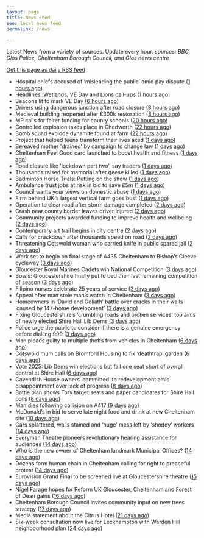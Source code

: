 ```yaml
---
layout: page
title: News Feed
seo: local news feed
permalink: /news

---
```


Latest News from a variety of sources. Update every hour.
_sources: BBC, Glos Police, Cheltenham Borough Council, and Glos news centre_

[Get this page as daily RSS feed](/daily.rss)

<!-- news_marker starts -->
- Hospital chiefs accused of ‘misleading the public’ amid pay dispute ([1 hours ago](https://gloucesternewscentre.co.uk/hospital-chiefs-accused-of-misleading-the-public-amid-pay-dispute/))
- Headlines: Wetlands, VE Day and Lions call-ups ([1 hours ago](https://www.bbc.com/news/articles/c4gre522d7lo))
- Beacons lit to mark VE Day ([6 hours ago](https://www.bbc.com/news/videos/c74nln2wnzko))
- Drivers using dangerous junction after road closure ([8 hours ago](https://www.bbc.com/news/articles/c0qnq5jvwz0o))
- Medieval building reopened after £300k restoration ([8 hours ago](https://www.bbc.com/news/articles/cwy6y3d1xz0o))
- MP calls for fairer funding for county schools ([20 hours ago](https://www.bbc.com/news/articles/c14kz050y3ro))
- Controlled explosion takes place in Chedworth ([22 hours ago](https://gloucesternewscentre.co.uk/controlled-explosion-takes-place-in-chedworth/))
- Bomb squad explode dynamite found at farm ([22 hours ago](https://www.bbc.com/news/articles/c0k34gzdmxko))
- Project that helped teens transform their lives axed ([1 days ago](https://www.bbc.com/news/articles/ckg1gmmn82zo))
- Bereaved mother 'drained' by campaign to change law ([1 days ago](https://www.bbc.com/news/articles/c99p985r1xgo))
- Cheltenham Feel Good card launched to boost health and fitness ([1 days ago](https://www.cheltenham.gov.uk/news/article/3007/cheltenham_feel_good_card_launched_to_boost_health_and_fitness))
- Road closure like 'lockdown part two', say traders ([1 days ago](https://www.bbc.com/news/articles/c3r8r3yrjgjo))
- Thousands raised for memorial after geese killed ([1 days ago](https://www.bbc.com/news/articles/cn80d0k231yo))
- Badminton Horse Trials: Putting on the show ([1 days ago](https://www.bbc.com/news/articles/c1lm3e424dqo))
- Ambulance trust jobs at risk in bid to save £5m ([1 days ago](https://www.bbc.com/news/articles/c078721k50xo))
- Council wants your views on domestic abuse ([1 days ago](https://gloucesternewscentre.co.uk/council-wants-your-views-on-domestic-abuse/))
- Firm behind UK's largest vertical farm goes bust ([1 days ago](https://www.bbc.com/news/articles/c9qwq5245zvo))
- Operation to clear road after storm damage completed ([2 days ago](https://www.bbc.com/news/articles/cp91d93kv7vo))
- Crash near county border leaves driver injured ([2 days ago](https://www.bbc.com/news/articles/cd7v7z98xvwo))
- Community projects awarded funding to improve health and wellbeing ([2 days ago](https://www.cheltenham.gov.uk/news/article/3006/community_projects_awarded_funding_to_improve_health_and_wellbeing))
- Contemporary art trail begins in city centre ([2 days ago](https://www.bbc.com/news/articles/cdrg7pjg8pvo))
- Calls for crackdown after thousands speed on road ([2 days ago](https://www.bbc.com/news/articles/cj454v1qzrxo))
- Threatening Cotswold woman who carried knife in public spared jail ([2 days ago](https://gloucesternewscentre.co.uk/threatening-cotswold-woman-who-carried-knife-in-public-spared-jail/))
- Work set to begin on final stage of A435 Cheltenham to Bishop’s Cleeve cycleway ([3 days ago](https://gloucesternewscentre.co.uk/work-set-to-begin-on-final-stage-of-a435-cheltenham-to-bishops-cleeve-cycleway/))
- Gloucester Royal Marines Cadets win National Competition ([3 days ago](https://gloucesternewscentre.co.uk/gloucester-royal-marines-cadets-win-national-competition/))
- Bowls: Gloucestershire finally put to bed their last remaining competition of season ([3 days ago](https://gloucesternewscentre.co.uk/bowls-gloucestershire-finally-put-to-bed-their-last-remaining-competition-of-season/))
- Filipino nurses celebrate 25 years of service ([3 days ago](https://gloucesternewscentre.co.uk/filipino-nurses-celebrate-25-years-of-service/))
- Appeal after man stole man’s watch in Cheltenham ([3 days ago](https://gloucesternewscentre.co.uk/appeal-after-man-stole-mans-watch-in-cheltenham/))
- Homeowners in ‘David and Goliath’ battle over cracks in their walls ’caused by 147-home development’ ([3 days ago](https://gloucesternewscentre.co.uk/homeowners-in-david-and-goliath-battle-over-cracks-in-their-walls-caused-by-147-home-development/))
- Fixing Gloucestershire’s ‘crumbling roads and broken services’ top aims of newly elected Shire Hall Lib Dems ([3 days ago](https://gloucesternewscentre.co.uk/fixing-gloucestershires-crumbling-roads-and-broken-services-top-aims-of-newly-elected-shire-hall-lib-dems/))
- Police urge the public to consider if there is a genuine emergency before dialling 999 ([3 days ago](https://gloucesternewscentre.co.uk/police-urge-the-public-to-consider-if-there-is-a-genuine-emergency-before-dialling-999/))
- Man pleads guilty to multiple thefts from vehicles in Cheltenham ([6 days ago](https://gloucesternewscentre.co.uk/man-pleads-guilty-to-multiple-thefts-from-vehicles-in-cheltenham/))
- Cotswold mum calls on Bromford Housing to fix ‘deathtrap’ garden ([6 days ago](https://gloucesternewscentre.co.uk/cotswold-mum-calls-on-bromford-housing-to-fix-deathtrap-garden/))
- Vote 2025: Lib Dems win elections but fall one seat short of overall control at Shire Hall ([6 days ago](https://gloucesternewscentre.co.uk/vote-2025-lib-dems-win-elections-but-fall-one-seat-short-of-overall-control-at-shire-hall/))
- Cavendish House owners ‘committed’ to redevelopment amid disappointment over lack of progress ([8 days ago](https://gloucesternewscentre.co.uk/cavendish-house-owners-committed-to-redevelopment-amid-disappointment-over-lack-of-progress/))
- Battle plan shows Tory target seats and paper candidates for Shire Hall polls ([8 days ago](https://gloucesternewscentre.co.uk/battle-plan-shows-tory-target-seats-and-paper-candidates-for-shire-hall-polls/))
- Man dies following collision on A417 ([9 days ago](https://gloucesternewscentre.co.uk/man-dies-following-collision-on-a417/))
- McDonald’s in bid to serve late night food and drink at new Cheltenham site ([10 days ago](https://gloucesternewscentre.co.uk/mcdonalds-in-bid-to-serve-late-night-food-and-drink-at-new-cheltenham-site/))
- Cars splattered, walls stained and ‘huge’ mess left by ‘shoddy’ workers ([14 days ago](https://gloucesternewscentre.co.uk/cars-splattered-walls-stained-and-huge-mess-left-by-shoddy-workers/))
- Everyman Theatre pioneers revolutionary hearing assistance for audiences ([14 days ago](https://gloucesternewscentre.co.uk/everyman-theatre-pioneers-revolutionary-hearing-assistance-for-audiences/))
- Who is the new owner of Cheltenham landmark Municipal Offices? ([14 days ago](https://gloucesternewscentre.co.uk/who-is-the-new-owner-of-cheltenham-landmark-municipal-offices/))
- Dozens form human chain in Cheltenham calling for right to preaceful protest ([14 days ago](https://gloucesternewscentre.co.uk/dozens-form-human-chain-in-cheltenham-calling-for-right-to-preaceful-protest/))
- Eurovision Grand Final to be screened live at Gloucestershire theatre ([15 days ago](https://gloucesternewscentre.co.uk/eurovision-grand-final-to-be-screened-live-at-gloucestershire-theatre/))
- Nigel Farage hopes for Reform UK Gloucester, Cheltenham and Forest of Dean gains ([16 days ago](https://gloucesternewscentre.co.uk/nigel-farage-hopes-for-reform-uk-gloucester-cheltenham-and-forest-of-dean-gains/))
- Cheltenham Borough Council invites community input on new trees strategy ([17 days ago](https://www.cheltenham.gov.uk/news/article/3005/cheltenham_borough_council_invites_community_input_on_new_trees_strategy))
- Media statement about the Citrus Hotel ([21 days ago](https://www.cheltenham.gov.uk/news/article/3004/media_statement_about_the_citrus_hotel))
- Six-week consultation now live for Leckhampton with Warden Hill neighbourhood plan ([24 days ago](https://www.cheltenham.gov.uk/news/article/3003/six-week_consultation_now_live_for_leckhampton_with_warden_hill_neighbourhood_plan))

<!-- news_marker ends -->
